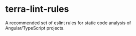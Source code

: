 # terra-lint-rules
A recommended set of eslint rules for static code analysis of Angular/TypeScript projects.
